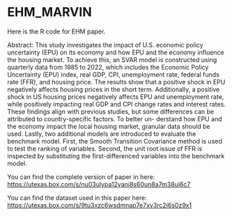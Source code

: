 # EHM_MARVIN
Here is the R code for EHM paper.

Abstract: This study investigates the impact of U.S. economic policy uncertainty (EPU) on its economy and how EPU and the economy influence the housing market. To achieve this, an SVAR model is constructed using quarterly data from 1985 to 2022, which includes the Economic Policy Uncertainty (EPU) index, real GDP, CPI, unemployment rate, federal funds rate (FFR), and housing price. The results show that a positive shock in EPU negatively affects housing prices in the short term. Additionally, a positive shock in US housing prices negatively affects EPU and unemployment rate, while positively impacting real GDP and CPI change rates and interest rates. These findings align with previous studies, but some differences can be attributed to country-specific factors. To better un- derstand how EPU and the economy impact the local housing market, granular data should be used. Lastly, two additional models are introduced to evaluate the benchmark model. First, the Smooth Transition Covariance method is used to test the ranking of variables. Second, the unit root issue of FFR is inspected by substituting the first-differenced variables into the benchmark model.

You can find the complete version of paper in here: https://utexas.box.com/s/nu03ulypa12yani8s60un8a7m38ui6c7

You can find the dataset used in this paper here: https://utexas.box.com/s/9tu3xzc6wsdmnap7e7xv3rc2j6s0z9x1
